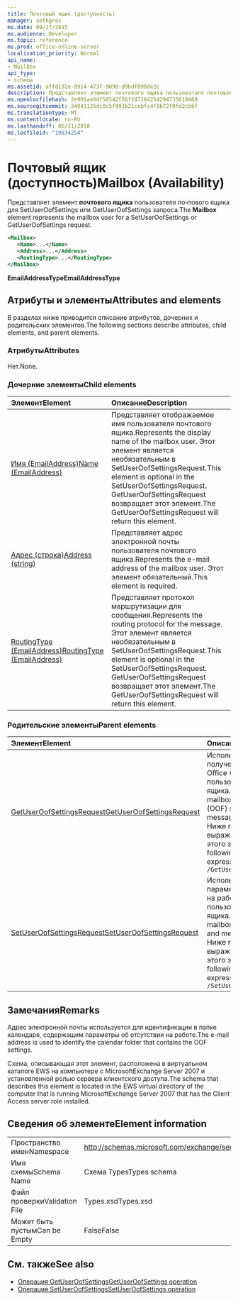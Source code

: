 ```yaml
---
title: Почтовый ящик (доступность)
manager: sethgros
ms.date: 09/17/2015
ms.audience: Developer
ms.topic: reference
ms.prod: office-online-server
localization_priority: Normal
api_name:
- Mailbox
api_type:
- schema
ms.assetid: affd192e-8914-473f-9098-d9bdf898de2c
description: Представляет элемент почтового ящика пользователя почтового ящика для SetUserOofSettings или GetUserOofSettings запроса.
ms.openlocfilehash: 2e901ae0df56542f56f247184254294735018468
ms.sourcegitcommit: 34041125dc8c5f993b21cebfc4f8b72f0fd2cb6f
ms.translationtype: MT
ms.contentlocale: ru-RU
ms.lasthandoff: 06/11/2018
ms.locfileid: "19834254"
---
```

# <a name="mailbox-availability"></a><span data-ttu-id="b8a75-103">Почтовый ящик (доступность)</span><span class="sxs-lookup"><span data-stu-id="b8a75-103">Mailbox (Availability)</span></span>

<span data-ttu-id="b8a75-104">Представляет элемент **почтового ящика** пользователя почтового ящика для SetUserOofSettings или GetUserOofSettings запроса.</span><span class="sxs-lookup"><span data-stu-id="b8a75-104">The **Mailbox** element represents the mailbox user for a SetUserOofSettings or GetUserOofSettings request.</span></span> 
  
```xml
<Mailbox>
   <Name>...</Name>
   <Address>...</Address>
   <RoutingType>...</RoutingType>
</Mailbox>
```

<span data-ttu-id="b8a75-105">**EmailAddressType**</span><span class="sxs-lookup"><span data-stu-id="b8a75-105">**EmailAddressType**</span></span>

## <a name="attributes-and-elements"></a><span data-ttu-id="b8a75-106">Атрибуты и элементы</span><span class="sxs-lookup"><span data-stu-id="b8a75-106">Attributes and elements</span></span>

<span data-ttu-id="b8a75-107">В разделах ниже приводится описание атрибутов, дочерних и родительских элементов.</span><span class="sxs-lookup"><span data-stu-id="b8a75-107">The following sections describe attributes, child elements, and parent elements.</span></span>
  
### <a name="attributes"></a><span data-ttu-id="b8a75-108">Атрибуты</span><span class="sxs-lookup"><span data-stu-id="b8a75-108">Attributes</span></span>

<span data-ttu-id="b8a75-109">Нет.</span><span class="sxs-lookup"><span data-stu-id="b8a75-109">None.</span></span>
  
### <a name="child-elements"></a><span data-ttu-id="b8a75-110">Дочерние элементы</span><span class="sxs-lookup"><span data-stu-id="b8a75-110">Child elements</span></span>

|<span data-ttu-id="b8a75-111">**Элемент**</span><span class="sxs-lookup"><span data-stu-id="b8a75-111">**Element**</span></span>|<span data-ttu-id="b8a75-112">**Описание**</span><span class="sxs-lookup"><span data-stu-id="b8a75-112">**Description**</span></span>|
|:-----|:-----|
|[<span data-ttu-id="b8a75-113">Имя (EmailAddress)</span><span class="sxs-lookup"><span data-stu-id="b8a75-113">Name (EmailAddress)</span></span>](name-emailaddress.md) <br/> |<span data-ttu-id="b8a75-114">Представляет отображаемое имя пользователя почтового ящика.</span><span class="sxs-lookup"><span data-stu-id="b8a75-114">Represents the display name of the mailbox user.</span></span> <span data-ttu-id="b8a75-115">Этот элемент является необязательным в SetUserOofSettingsRequest.</span><span class="sxs-lookup"><span data-stu-id="b8a75-115">This element is optional in the SetUserOofSettingsRequest.</span></span> <span data-ttu-id="b8a75-116">GetUserOofSettingsRequest возвращает этот элемент.</span><span class="sxs-lookup"><span data-stu-id="b8a75-116">The GetUserOofSettingsRequest will return this element.</span></span>  <br/> |
|[<span data-ttu-id="b8a75-117">Адрес (строка)</span><span class="sxs-lookup"><span data-stu-id="b8a75-117">Address (string)</span></span>](address-string.md) <br/> |<span data-ttu-id="b8a75-118">Представляет адрес электронной почты пользователя почтового ящика.</span><span class="sxs-lookup"><span data-stu-id="b8a75-118">Represents the e-mail address of the mailbox user.</span></span> <span data-ttu-id="b8a75-119">Этот элемент обязательный.</span><span class="sxs-lookup"><span data-stu-id="b8a75-119">This element is required.</span></span>  <br/> |
|[<span data-ttu-id="b8a75-120">RoutingType (EmailAddress)</span><span class="sxs-lookup"><span data-stu-id="b8a75-120">RoutingType (EmailAddress)</span></span>](routingtype-emailaddress.md) <br/> |<span data-ttu-id="b8a75-121">Представляет протокол маршрутизации для сообщения.</span><span class="sxs-lookup"><span data-stu-id="b8a75-121">Represents the routing protocol for the message.</span></span> <span data-ttu-id="b8a75-122">Этот элемент является необязательным в SetUserOofSettingsRequest.</span><span class="sxs-lookup"><span data-stu-id="b8a75-122">This element is optional in the SetUserOofSettingsRequest.</span></span> <span data-ttu-id="b8a75-123">GetUserOofSettingsRequest возвращает этот элемент.</span><span class="sxs-lookup"><span data-stu-id="b8a75-123">The GetUserOofSettingsRequest will return this element.</span></span>  <br/> |
   
### <a name="parent-elements"></a><span data-ttu-id="b8a75-124">Родительские элементы</span><span class="sxs-lookup"><span data-stu-id="b8a75-124">Parent elements</span></span>

|<span data-ttu-id="b8a75-125">**Элемент**</span><span class="sxs-lookup"><span data-stu-id="b8a75-125">**Element**</span></span>|<span data-ttu-id="b8a75-126">**Описание**</span><span class="sxs-lookup"><span data-stu-id="b8a75-126">**Description**</span></span>|
|:-----|:-----|
|[<span data-ttu-id="b8a75-127">GetUserOofSettingsRequest</span><span class="sxs-lookup"><span data-stu-id="b8a75-127">GetUserOofSettingsRequest</span></span>](getuseroofsettingsrequest.md) <br/> |<span data-ttu-id="b8a75-128">Используется для получения параметров из Office (OOF) и сообщения пользователя почтового ящика.</span><span class="sxs-lookup"><span data-stu-id="b8a75-128">Used to get a mailbox user's Out of Office (OOF) settings and messages.</span></span>  <br/> <span data-ttu-id="b8a75-129">Ниже приведен выражение XPath для этого элемента.</span><span class="sxs-lookup"><span data-stu-id="b8a75-129">The following is the XPath expression to this element:</span></span>  <br/>  `/GetUserOofSettingsRequest` <br/> |
|[<span data-ttu-id="b8a75-130">SetUserOofSettingsRequest</span><span class="sxs-lookup"><span data-stu-id="b8a75-130">SetUserOofSettingsRequest</span></span>](setuseroofsettingsrequest.md) <br/> |<span data-ttu-id="b8a75-131">Используется для задания параметров об отсутствии на работе и сообщения пользователя почтового ящика.</span><span class="sxs-lookup"><span data-stu-id="b8a75-131">Used to set a mailbox user's OOF settings and messages.</span></span>  <br/> <span data-ttu-id="b8a75-132">Ниже приведен выражение XPath для этого элемента.</span><span class="sxs-lookup"><span data-stu-id="b8a75-132">The following is the XPath expression to this element:</span></span>  <br/>  `/SetUserOofSettingsRequest` <br/> |
   
## <a name="remarks"></a><span data-ttu-id="b8a75-133">Замечания</span><span class="sxs-lookup"><span data-stu-id="b8a75-133">Remarks</span></span>

<span data-ttu-id="b8a75-134">Адрес электронной почты используется для идентификации в папке календаря, содержащим параметры об отсутствии на работе.</span><span class="sxs-lookup"><span data-stu-id="b8a75-134">The e-mail address is used to identify the calendar folder that contains the OOF settings.</span></span> 
  
<span data-ttu-id="b8a75-135">Схема, описывающая этот элемент, расположена в виртуальном каталоге EWS на компьютере с MicrosoftExchange Server 2007 и установленной ролью сервера клиентского доступа.</span><span class="sxs-lookup"><span data-stu-id="b8a75-135">The schema that describes this element is located in the EWS virtual directory of the computer that is running MicrosoftExchange Server 2007 that has the Client Access server role installed.</span></span>
  
## <a name="element-information"></a><span data-ttu-id="b8a75-136">Сведения об элементе</span><span class="sxs-lookup"><span data-stu-id="b8a75-136">Element information</span></span>

|||
|:-----|:-----|
|<span data-ttu-id="b8a75-137">Пространство имен</span><span class="sxs-lookup"><span data-stu-id="b8a75-137">Namespace</span></span>  <br/> |http://schemas.microsoft.com/exchange/services/2006/types  <br/> |
|<span data-ttu-id="b8a75-138">Имя схемы</span><span class="sxs-lookup"><span data-stu-id="b8a75-138">Schema Name</span></span>  <br/> |<span data-ttu-id="b8a75-139">Схема Types</span><span class="sxs-lookup"><span data-stu-id="b8a75-139">Types schema</span></span>  <br/> |
|<span data-ttu-id="b8a75-140">Файл проверки</span><span class="sxs-lookup"><span data-stu-id="b8a75-140">Validation File</span></span>  <br/> |<span data-ttu-id="b8a75-141">Types.xsd</span><span class="sxs-lookup"><span data-stu-id="b8a75-141">Types.xsd</span></span>  <br/> |
|<span data-ttu-id="b8a75-142">Может быть пустым</span><span class="sxs-lookup"><span data-stu-id="b8a75-142">Can be Empty</span></span>  <br/> |<span data-ttu-id="b8a75-143">False</span><span class="sxs-lookup"><span data-stu-id="b8a75-143">False</span></span>  <br/> |
   
## <a name="see-also"></a><span data-ttu-id="b8a75-144">См. также</span><span class="sxs-lookup"><span data-stu-id="b8a75-144">See also</span></span>

- [<span data-ttu-id="b8a75-145">Операция GetUserOofSettings</span><span class="sxs-lookup"><span data-stu-id="b8a75-145">GetUserOofSettings operation</span></span>](getuseroofsettings-operation.md)
- [<span data-ttu-id="b8a75-146">Операция SetUserOofSettings</span><span class="sxs-lookup"><span data-stu-id="b8a75-146">SetUserOofSettings operation</span></span>](setuseroofsettings-operation.md)

